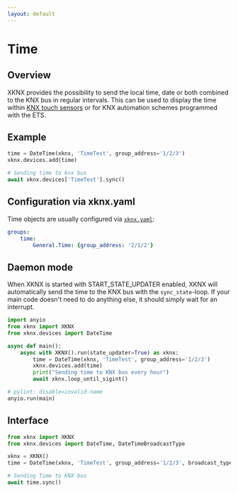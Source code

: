 ```yaml
---
layout: default
---
```


# [](#header-1)Time

## [](#header-2)Overview

XKNX provides the possibility to send the local time, date or both combined to the KNX bus in regular intervals. This can be used to display the time within [KNX touch sensors](https://katalog.gira.de/en/datenblatt.html?id=638294) or for KNX automation schemes programmed with the ETS.

## [](#header-2)Example

```python
time = DateTime(xknx, 'TimeTest', group_address='1/2/3')
xknx.devices.add(time)

# Sending time to knx bus
await xknx.devices['TimeTest'].sync()
``` 

## [](#header-2)Configuration via **xknx.yaml**

Time objects are usually configured via [`xknx.yaml`](/configuration):

```yaml
groups:
    time:
        General.Time: {group_address: '2/1/2'}
```

## [](#header-2)Daemon mode

When XKNX is started with START_STATE_UPDATER enabled, XKNX will automatically send the time to the KNX bus with the `sync_state`-loop. If your main code doesn't need to do anything else, it should simply wait for an interrupt.

```python
import anyio
from xknx import XKNX
from xknx.devices import DateTime

async def main():
    async with XKNX().run(state_updater=True) as xknx:
        time = DateTime(xknx, 'TimeTest', group_address='1/2/3')
        xknx.devices.add(time)
        print("Sending time to KNX bus every hour")
        await xknx.loop_until_sigint()

# pylint: disable=invalid-name
anyio.run(main)
```

## [](#header-2)Interface


```python
from xknx import XKNX
from xknx.devices import DateTime, DateTimeBroadcastType

xknx = XKNX()
time = DateTime(xknx, 'TimeTest', group_address='1/2/3', broadcast_type=DateTimeBroadcastType.TIME)

# Sending Time to KNX bus 
await time.sync()
```


